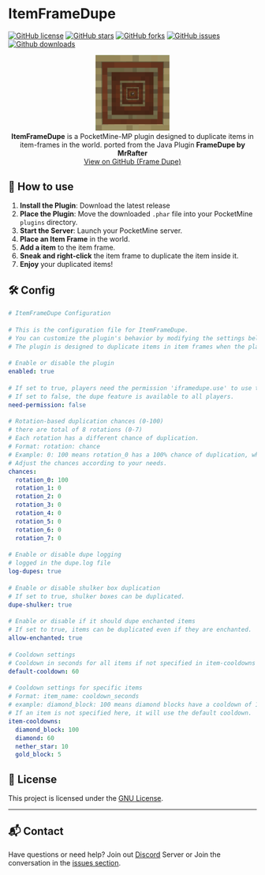 # ItemFrameDupe
[![GitHub license](https://img.shields.io/github/license/ninjaknights/ItemFrameDupe)](https://github.com/ninjaknights/ItemFrameDupe/blob/main/LICENSE)
[![GitHub stars](https://img.shields.io/github/stars/ninjaknights/ItemFrameDupe)](https://github.com/ninjaknights/ItemFrameDupe/stargazers)
[![GitHub forks](https://img.shields.io/github/forks/ninjaknights/ItemFrameDupe)](https://github.com/ninjaknights/ItemFrameDupe/network/members)
[![GitHub issues](https://img.shields.io/github/issues/ninjaknights/ItemFrameDupe)](https://github.com/ninjaknights/ItemFrameDupe/issues)
[![Github downloads](https://img.shields.io/github/downloads/ninjaknights/ItemFrameDupe/total)](https://github.com/ninjaknights/ItemFrameDupe/releases)

<p align="center">
	<a href="https://github.com/ninjaknights/ItemFrameDupe">
    <img src="icon.png?raw=true" alt="ItemFrameDupe Icon" width="150" /></a><br>
	<b>ItemFrameDupe</b> is a PocketMine-MP plugin designed to duplicate items in item-frames in the world.
	ported from the Java Plugin <b>FrameDupe by MrRafter</b>
	<br>
	<a href="https://github.com/MrRafter/FrameDupe">View on GitHub (Frame Dupe)</a>
</p>

## 📖 How to use
1. **Install the Plugin**: Download the latest release
2. **Place the Plugin**: Move the downloaded `.phar` file into your PocketMine `plugins` directory.
3. **Start the Server**: Launch your PocketMine server.
4. **Place an Item Frame** in the world.
5. **Add a item** to the item frame.
6. **Sneak and right-click** the item frame to duplicate the item inside it.
7. **Enjoy** your duplicated items!

## 🛠️ Config

```yaml
# ItemFrameDupe Configuration

# This is the configuration file for ItemFrameDupe.
# You can customize the plugin's behavior by modifying the settings below.
# The plugin is designed to duplicate items in item frames when the player sneaks and right-clicks the frame.

# Enable or disable the plugin
enabled: true

# If set to true, players need the permission 'iframedupe.use' to use the dupe feature.
# If set to false, the dupe feature is available to all players.
need-permission: false

# Rotation-based duplication chances (0-100)
# there are total of 8 rotations (0-7)
# Each rotation has a different chance of duplication.
# Format: rotation: chance
# Example: 0: 100 means rotation_0 has a 100% chance of duplication, while others have 0%.
# Adjust the chances according to your needs.
chances:
  rotation_0: 100
  rotation_1: 0
  rotation_2: 0
  rotation_3: 0
  rotation_4: 0
  rotation_5: 0
  rotation_6: 0
  rotation_7: 0

# Enable or disable dupe logging
# logged in the dupe.log file
log-dupes: true

# Enable or disable shulker box duplication
# If set to true, shulker boxes can be duplicated.
dupe-shulker: true

# Enable or disable if it should dupe enchanted items
# If set to true, items can be duplicated even if they are enchanted.
allow-enchanted: true

# Cooldown settings
# Cooldown in seconds for all items if not specified in item-cooldowns
default-cooldown: 60

# Cooldown settings for specific items
# Format: item_name: cooldown_seconds
# example: diamond_block: 100 means diamond blocks have a cooldown of 100 seconds.
# If an item is not specified here, it will use the default cooldown.
item-cooldowns:
  diamond_block: 100
  diamond: 60
  nether_star: 10
  gold_block: 5

```

## 📄 License

This project is licensed under the [GNU License](https://github.com/ninjaknights/ItemFrameDupe/blob/main/LICENSE).

---

## 📬 Contact

Have questions or need help? Join out [Discord](https://discord.gg/ZKfh5ycJrU) Server or Join the conversation in the [issues section](https://github.com/ninjaknights/ItemFrameDupe/issues).
